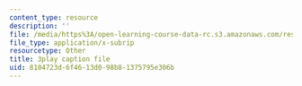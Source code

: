 ```yaml
---
content_type: resource
description: ''
file: /media/https%3A/open-learning-course-data-rc.s3.amazonaws.com/res-ll-005-mathematics-of-big-data-and-machine-learning-january-iap-2020/8104723d6f4613d098b81375795e306b_P5SjikeOHr0.srt
file_type: application/x-subrip
resourcetype: Other
title: 3play caption file
uid: 8104723d-6f46-13d0-98b8-1375795e306b
---
```

